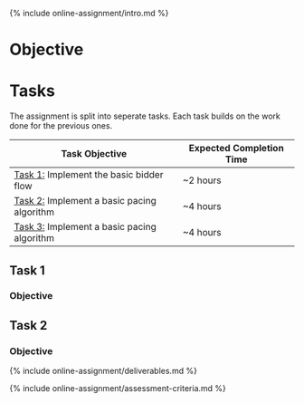 {% include online-assignment/intro.md %}

# Objective

# Tasks

The assignment is split into seperate tasks. Each task builds on the work done for the previous ones. 

| Task Objective | Expected Completion Time |
|---|---|
| [Task 1:](#task-1) Implement the basic bidder flow | ~2 hours |
| [Task 2:](#task-2) Implement a basic pacing algorithm | ~4 hours |
| [Task 3:](#task-3) Implement a basic pacing algorithm | ~4 hours |

## Task 1

### Objective


## Task 2

### Objective

{% include online-assignment/deliverables.md %}

{% include online-assignment/assessment-criteria.md %}